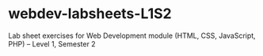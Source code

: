 # webdev-labsheets-L1S2
Lab sheet exercises for Web Development module (HTML, CSS, JavaScript, PHP) – Level 1, Semester 2
